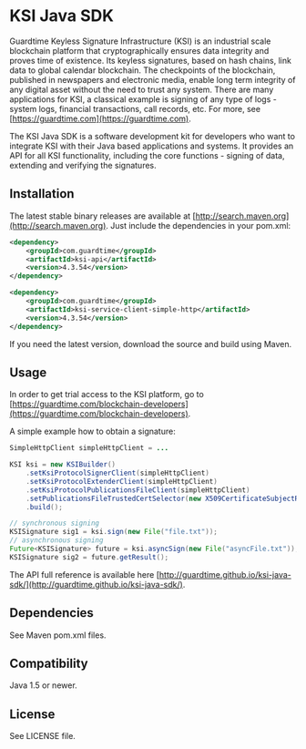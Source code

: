 # KSI Java SDK #
Guardtime Keyless Signature Infrastructure (KSI) is an industrial scale blockchain platform that cryptographically 
ensures data integrity and proves time of existence. Its keyless signatures, based on hash chains, link data to global 
calendar blockchain. The checkpoints of the blockchain, published in newspapers and electronic media, enable long term 
integrity of any digital asset without the need to trust any system. There are many applications for KSI, a classical 
example is signing of any type of logs - system logs, financial transactions, call records, etc. For more, 
see [https://guardtime.com](https://guardtime.com).

The KSI Java SDK is a software development kit for developers who want to integrate KSI with their Java based applications 
and systems. It provides an API for all KSI functionality, including the core functions - signing of data, extending 
and verifying the signatures.

## Installation ##

The latest stable binary releases are available at [http://search.maven.org](http://search.maven.org). Just include the
dependencies in your pom.xml:

```xml
<dependency>
    <groupId>com.guardtime</groupId>
    <artifactId>ksi-api</artifactId>
    <version>4.3.54</version>
</dependency>

<dependency>
    <groupId>com.guardtime</groupId>
    <artifactId>ksi-service-client-simple-http</artifactId>
    <version>4.3.54</version>
</dependency>
```
If you need the latest version, download the source and build using Maven.

## Usage ##

In order to get trial access to the KSI platform, go to [https://guardtime.com/blockchain-developers](https://guardtime.com/blockchain-developers).

A simple example how to obtain a signature:
```java
SimpleHttpClient simpleHttpClient = ...

KSI ksi = new KSIBuilder()
    .setKsiProtocolSignerClient(simpleHttpClient)
    .setKsiProtocolExtenderClient(simpleHttpClient)
    .setKsiProtocolPublicationsFileClient(simpleHttpClient)
    .setPublicationsFileTrustedCertSelector(new X509CertificateSubjectRdnSelector("E=test@test.com"))
    .build();

// synchronous signing
KSISignature sig1 = ksi.sign(new File("file.txt"));
// asynchronous signing
Future<KSISignature> future = ksi.asyncSign(new File("asyncFile.txt"));
KSISignature sig2 = future.getResult();
```
The API full reference is available here [http://guardtime.github.io/ksi-java-sdk/](http://guardtime.github.io/ksi-java-sdk/).

## Dependencies ##

See Maven pom.xml files.

## Compatibility ##

Java 1.5 or newer.

## License ##

See LICENSE file.
